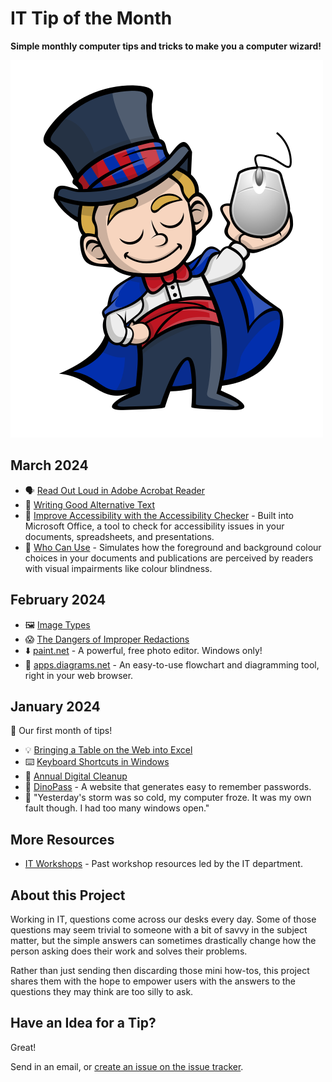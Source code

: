 # IT Tip of the Month

**Simple monthly computer tips and tricks to make you a computer wizard!**

![Wizard](wizard.png)

<!--
## April 2024

- 🛑 [Stop Printing and Scanning to Create PDFs](2024/04-apr/stop-printing-and-scanning.md)
-->

## March 2024

- 🗣️ [Read Out Loud in Adobe Acrobat Reader](2024/03-mar/pdf-read-out-loud.md)
- 📝 [Writing Good Alternative Text](2024/03-mar/alternative-text.md)
- 🔗 [Improve Accessibility with the Accessibility Checker](https://support.microsoft.com/en-us/office/improve-accessibility-with-the-accessibility-checker-a16f6de0-2f39-4a2b-8bd8-5ad801426c7f) - Built into Microsoft Office, a tool to check for accessibility issues in your documents, spreadsheets, and presentations.
- 🔗 [Who Can Use](https://www.whocanuse.com/) - Simulates how the foreground and background colour choices in your documents and publications are perceived by readers with visual impairments like colour blindness.

## February 2024

- 🖼️ [Image Types](2024/02-feb/image-types.md)
- 😱 [The Dangers of Improper Redactions](2024/02-feb/improper-redactions.md)
- ⬇️ [paint.net](https://getpaint.net/) - A powerful, free photo editor. Windows only!
- 🔗 [apps.diagrams.net](https://app.diagrams.net/) - An easy-to-use flowchart and diagramming tool, right in your web browser.

## January 2024

👶 Our first month of tips!

- 💡 [Bringing a Table on the Web into Excel](2024/01-jan/web-table-to-excel.md)
- ⌨️ [Keyboard Shortcuts in Windows](2024/01-jan/keyboard-shortcuts.md)
- 🧹 [Annual Digital Cleanup](2024/01-jan/digital-cleanup.md)
- 🔗 [DinoPass](https://www.dinopass.com/) - A website that generates easy to remember passwords.
- 🤪 "Yesterday's storm was so cold, my computer froze. It was my own fault though. I had too many windows open."

## More Resources

- [IT Workshops](https://github.com/cityssm/itWorkshops/) - Past workshop resources led by the IT department.

## About this Project

Working in IT, questions come across our desks every day.
Some of those questions may seem trivial to someone with a bit of savvy in the subject matter,
but the simple answers can sometimes drastically change how the person asking does their work
and solves their problems.

Rather than just sending then discarding those mini how-tos,
this project shares them with the hope to empower users with the answers to the questions
they may think are too silly to ask.

## Have an Idea for a Tip?

Great!

Send in an email, or [create an issue on the issue tracker](https://github.com/cityssm/tip-of-the-month/issues/new/choose).
